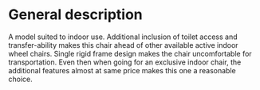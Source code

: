 # General description

A model suited to indoor use. Additional inclusion of toilet access and transfer-ability makes this chair ahead of other available active indoor wheel chairs. Single rigid frame design makes the chair uncomfortable for transportation. Even then when going for an exclusive indoor chair, the additional features almost at same price makes this one a reasonable choice.

